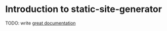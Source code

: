 # Introduction to static-site-generator

TODO: write [great documentation](http://jacobian.org/writing/what-to-write/)
